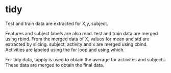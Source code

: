 # tidy

Test and train data are extracted for X,y, subject.

Features and subject labels are also read.
test and train data are merged using rbind.
From the merged data of X, values for mean and std are extracted by slicing.
subject, activity and x are merged using cbind.
Activities are labeled using the for loop and using which.

For tidy data, tapply is used to obtain the average for actiivites and subjects.
These data are merged to obtain the final data.
